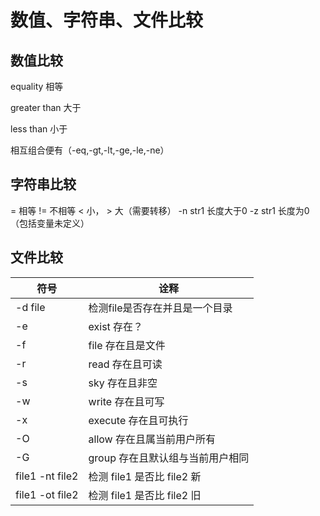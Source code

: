 # 数值、字符串、文件比较

## 数值比较
equality 相等

greater than 大于

less than 小于

相互组合便有（-eq,-gt,-lt,-ge,-le,-ne）

## 字符串比较

= 相等
!= 不相等
< 小， > 大（需要转移）
-n str1 长度大于0
-z str1 长度为0（包括变量未定义）

## 文件比较

| 符号            | 诠释                               |
| --------------- | ---------------------------------- |
| -d file         | 检测file是否存在并且是一个目录     |
| -e              | exist   存在？                     |
| -f              | file    存在且是文件               |
| -r              | read    存在且可读                 |
| -s              | sky     存在且非空                 |
| -w              | write   存在且可写                 |
| -x              | execute 存在且可执行               |
| -O              | allow   存在且属当前用户所有       |
| -G              | group   存在且默认组与当前用户相同 |
| file1 -nt file2 | 检测 file1 是否比 file2 新         |
| file1 -ot file2 | 检测 file1 是否比 file2 旧         |